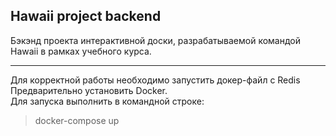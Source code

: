 ## Hawaii project backend

Бэкэнд проекта интерактивной доски, разрабатываемой командой Hawaii в рамках учебного курса.

___

Для корректной работы необходимо запустить докер-файл с Redis  
Предварительно установить Docker.  
Для запуска выполнить в командной строке:
> docker-compose up

